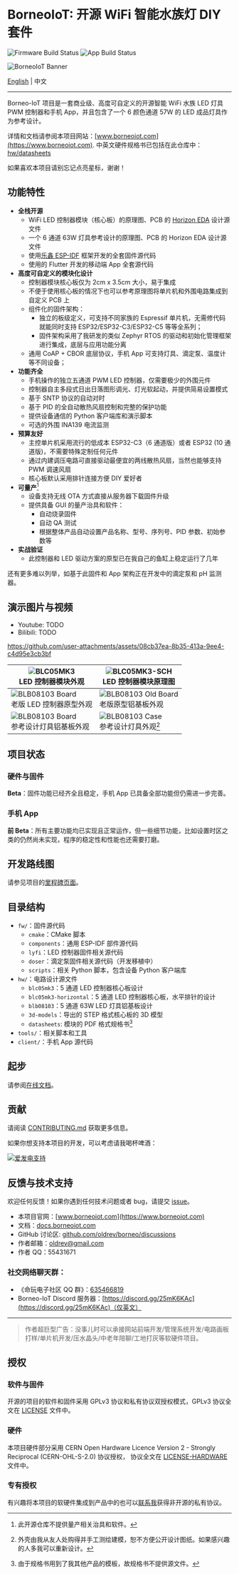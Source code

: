 # BorneoIoT: 开源 WiFi 智能水族灯 DIY 套件

![Firmware Build Status](https://github.com/oldrev/borneo/actions/workflows/fw-ci.yml/badge.svg)
![App Build Status](https://github.com/oldrev/borneo/actions/workflows/flutter-ci.yml/badge.svg)

![BorneoIoT Banner](assets/borneo-repo-banner.jpg)

[English](README.md) | 中文

---

Borneo-IoT 项目是一套商业级、高度可自定义的开源智能 WiFi 水族 LED 灯具 PWM 控制器和手机 App，并且包含了一个 6 颜色通道 57W 的 LED 成品灯具作为参考设计。

详情和文档请参阅本项目网站：[www.borneoiot.com](https://www.borneoiot.com).
中英文硬件规格书已包括在此仓库中：[hw/datasheets](hw/datasheets)

如果喜欢本项目请别忘记点亮星标，谢谢！

## 功能特性

- **全栈开源**
    - WiFi LED 控制器模块（核心板）的原理图、PCB 的 [Horizon EDA](https://horizon-eda.org) 设计源文件
    - 一个 6 通道 63W 灯具参考设计的原理图、PCB 的 Horizon EDA 设计源文件
    - 使用[乐鑫 ESP-IDF](https://idf.espressif.com/) 框架开发的全套固件源代码
    - 使用的 Flutter 开发的移动端 App 全套源代码
- **高度可自定义的模块化设计**
    - 控制器模块核心板仅为 2cm x 3.5cm 大小，易于集成
    - 不便于使用核心板的情况下也可以参考原理图将单片机和外围电路集成到自定义 PCB 上
    - 组件化的固件架构：
        - 独立的板级定义，可支持不同家族的 Espressif 单片机，无需修代码就能同时支持 ESP32/ESP32-C3/ESP32-C5 等等全系列；
        - 固件架构采用了我研发的类似 Zephyr RTOS 的驱动和初始化管理框架进行集成，底层与应用功能分离
    - 通用 CoAP + CBOR 底层协议，手机 App 可支持灯具、滴定泵、温度计等不同设备；
- **功能齐全**
    - 手机操作的独立五通道 PWM LED 控制器，仅需要极少的外围元件
    - 控制器自主多段式日出日落图形调光、灯光软起动，并提供简易设置模式
    - 基于 SNTP 协议的自动对时
    - 基于 PID 的全自动散热风扇控制和完整的保护功能
    - 提供设备通信的 Python 客户端库和演示脚本
    - 可选的外围 INA139 电流监测
- **预算友好**
    - 主控单片机采用流行的低成本 ESP32-C3（6 通道版）或者 ESP32 (10 通道版)，不需要特殊定制任何元件
    - 通过内建调压电路可直接驱动最便宜的两线散热风扇，当然也能够支持 PWM 调速风扇
    - 核心板默认采用排针连接方便 DIY 爱好者
- **可量产**[^1]
    - 设备支持无线 OTA 方式直接从服务器下载固件升级
    - 提供具备 GUI 的量产治具和软件：
        - 自动烧录固件
        - 自动 QA 测试
        - 根据整体产品自动设置产品名称、型号、序列号、PID 参数、初始参数等
- **实战验证**
    - 此控制器和 LED 驱动方案的原型已在我自己的鱼缸上稳定运行了几年

还有更多难以列举，如基于此固件和 App 架构正在开发中的滴定泵和 pH 监测器。

[^1]: 此开源仓库不提供量产相关治具和软件。

## 演示图片与视频

- Youtube: TODO
- Bilibili: TODO

https://github.com/user-attachments/assets/08cb37ea-8b35-413a-9ee4-c4d95e3cb3bf


| ![BLC05MK3](assets/blc05mk3.jpg) <br/> LED 控制器模块外观 | ![BLC05MK3-SCH](assets/blc05mk3-sch.png) <br/> LED 控制器模块原理图 |
|------------------------------------------|------------------------------------------ |
| ![BLB08103 Board](assets/blc05mk3-old-prototype.jpg) <br/> 老版 LED 控制器原型外观 | ![BLB08103 Old Board](assets/blb08103-old-prototype.jpg) <br/> 老版原型铝基板外观 |
| ![BLB08103 Board](assets/blb08103.jpg) <br/> 参考设计灯具铝基板外观 | ![BLB08103 Case](assets/blb08103-case.jpg) <br/> 参考设计灯具外观[^2] |

[^2]: 外壳由我从友人处购得并手工测绘建模，恕不方便公开设计图纸。如果感兴趣的人多我可以重新设计。

## 项目状态

### 硬件与固件

**Beta**：固件功能已经齐全且稳定，手机 App 已具备全部功能但仍需进一步完善。

### 手机 App

**前 Beta**：所有主要功能均已实现且正常运作，但一些细节功能，比如设置时区之类的仍然尚未实现，程序的稳定性和性能也还需要打磨。

## 开发路线图

请参见项目的[里程碑页面](https://github.com/oldrev/borneo/milestones)。


## 目录结构

- `fw/`：固件源代码
    - `cmake`：CMake 脚本
    - `components`：通用 ESP-IDF 部件源代码
    - `lyfi`：LED 控制器固件相关源代码
    - `doser`：滴定泵固件相关源代码（开发移植中）
    - `scripts`：相关 Python 脚本，包含设备 Python 客户端库
- `hw/`：电路设计源文件
    - `blc05mk3`：5 通道 LED 控制器核心板设计
    - `blc05mk3-horizontal`：5 通道 LED 控制器核心板，水平排针的设计
    - `blb08103`：5 通道 63W LED 灯具铝基板设计
    - `3d-models`：导出的 STEP 格式核心板的 3D 模型
    - `datasheets`: 模块的 PDF 格式规格书[^3]
- `tools/`：相关脚本和工具
- `client/`：手机 App 源代码

[^3]: 由于规格书用到了我其他产品的模板，故规格书不提供源文件。


## 起步

请参阅[在线文档](https://docs.borneoiot.com/getting-started)。

## 贡献

请阅读 [CONTRIBUTING.md](.github/CONTRIBUTING.md) 获取更多信息。

如果你想支持本项目的开发，可以考虑请我喝杯啤酒：

[![爱发电支持](assets/aifadian.jpg)](https://afdian.com/a/mingshu)

## 反馈与技术支持

欢迎任何反馈！如果你遇到任何技术问题或者 bug，请提交 [issue](https://github.com/oldrev/borneo/issues)。

- 本项目官网：[www.borneoiot.com](https://www.borneoiot.com)
- 文档：[docs.borneoiot.com](https://docs.borneoiot.com)
- GitHub 讨论区: [github.com/oldrev/borneo/discussions](https://github.com/oldrev/borneo/discussions)
- 作者邮箱：[oldrev@gmail.com](mailto:oldrev@gmail.com)
- 作者 QQ：55431671

### 社交网络聊天群：

- 《命玩电子社区 QQ 群》：[635466819](http://qm.qq.com/cgi-bin/qm/qr?_wv=1027&k=JhLsrlvUuFkCRWei_ibemBJP6csUn197&authKey=uWjzu8HkJtpxAQQ5DErNJDJOjbubCQRkSRDvBYU2ZT0KJlYsOyY32aUy6m8dCN6h&noverify=0&group_code=635466819)
- Borneo-IoT Discord 服务器：[https://discord.gg/25mK6KAc](https://discord.gg/25mK6KAc)（仅英文）

---

> 作者超巨型广告：没事儿时可以承接网站前端开发/管理系统开发/电路画板打样/单片机开发/压水晶头/中老年陪聊/工地打灰等软硬件项目。

## 授权

### 软件与固件

开源的项目的软件和固件采用 GPLv3 协议和私有协议双授权模式，GPLv3 协议全文在 [LICENSE](LICENSE) 文件中。

### 硬件

本项目硬件部分采用 CERN Open Hardware Licence Version 2 - Strongly Reciprocal (CERN-OHL-S-2.0) 协议授权，
协议全文在 [LICENSE-HARDWARE](LICENSE-HARDWARE) 文件中。

### 专有授权

有兴趣将本项目的软硬件集成到产品中的也可以[联系我](mailto:oldrev@gmail.com)获得非开源的私有协议。
